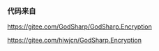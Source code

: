 ﻿
### 代码来自

https://gitee.com/GodSharp/GodSharp.Encryption

https://gitee.com/hiwjcn/GodSharp.Encryption